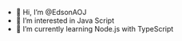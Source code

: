 - 👋 Hi, I’m @EdsonAOJ
- 👀 I’m interested in Java Script
- 🌱 I’m currently learning Node.js with TypeScript
<!---
- 💞️ I’m looking to collaborate on ...
- 📫 How to reach me ...


EdsonAOJ/EdsonAOJ is a ✨ special ✨ repository because its `README.md` (this file) appears on your GitHub profile.
You can click the Preview link to take a look at your changes.
--->

